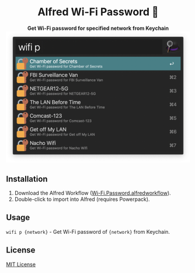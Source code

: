 <div align="center">
  <h1>Alfred Wi-Fi Password 🔐</h1>
</div>

<p align="center">
  <strong>Get Wi-Fi password for specified network from Keychain</strong></br>
  <img src="./wifi-p.png" width="530">
</p>

## Installation

1. Download the Alfred Workflow ([Wi-Fi.Password.alfredworkflow](https://github.com/epilande/alfred-wifi-password/releases/latest/download/Wi-Fi.Password.alfredworkflow)).
1. Double-click to import into Alfred (requires Powerpack).

## Usage

`wifi p {network}` - Get Wi-Fi password of `{network}` from Keychain.

## License

[MIT License](https://oss.ninja/mit/epilande/)

